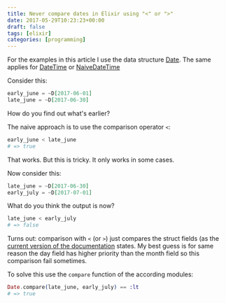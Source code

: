 ```yaml
---
title: Never compare dates in Elixir using "<" or ">"
date: 2017-05-29T10:23:23+00:00
draft: false
tags: [elixir]
categories: [programming]
---
```


For the examples in this article I use the data structure [Date](https://hexdocs.pm/elixir/1.4.4/Date.html). The same applies for [DateTime](https://hexdocs.pm/elixir/1.4.4/DateTime.html) or [NaiveDateTime](https://hexdocs.pm/elixir/1.4.4/NaiveDateTime.html)

Consider this:

```elixir
early_june = ~D[2017-06-01]
late_june = ~D[2017-06-30]
```


How do you find out what's earlier?

The naive approach is to use the comparison operator `<`:

```elixir
early_june < late_june
# => true
```


That works. But this is tricky. It only works in some cases.

Now consider this:

```elixir
late_june = ~D[2017-06-30]
early_july = ~D[2017-07-01]
```


What do you think the output is now?

```elixir
late_june < early_july
# => false
```

Turns out: comparison with `<` (or `>`) just compares the struct fields (as the [current version of the documentation](https://hexdocs.pm/elixir/master/DateTime.html) states. My best guess is for same reason the day field has higher priority than the month field so this comparison fail sometimes.

To solve this use the `compare` function of the according modules:

```elixir
Date.compare(late_june, early_july) == :lt
# => true
```
